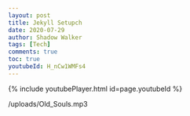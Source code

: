```yaml
---
layout: post
title: Jekyll Setupch
date: 2020-07-29
author: Shadow Walker
tags: [Tech]
comments: true
toc: true
youtubeId: H_nCw1WMFs4
---
```


{% include youtubePlayer.html id=page.youtubeId %}


/uploads/Old_Souls.mp3

